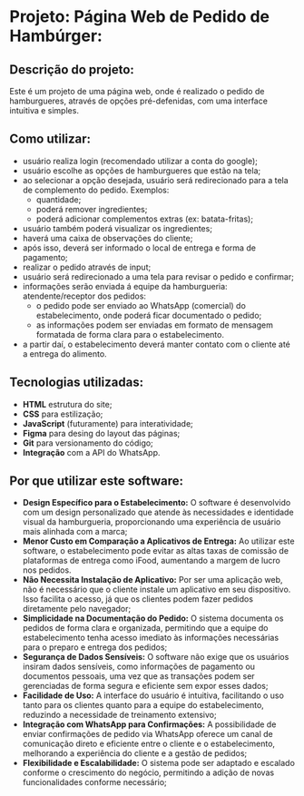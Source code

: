 # Projeto: Página Web de Pedido de Hambúrger:

## Descrição do projeto:

Este é um projeto de uma página web, onde é realizado o pedido de hamburgueres, através de opções pré-defenidas, com uma interface intuitiva e simples.

## Como utilizar:

- usuário realiza login (recomendado utilizar a conta do google);
- usuário escolhe as opções de hamburgueres que estão na tela;
- ao selecionar a opção desejada, usuário será redirecionado para a tela de complemento do pedido. Exemplos:
  - quantidade;
  - poderá remover ingredientes;
  - poderá adicionar complementos extras (ex: batata-fritas);
- usuário também poderá visualizar os ingredientes;
- haverá uma caixa de observações do cliente;
- após isso, deverá ser informado o local de entrega e forma de pagamento;
- realizar o pedido através de input;
- usuário será redirecionado a uma tela para revisar o pedido e confirmar;
- informações serão enviada á equipe da hamburgueria: atendente/receptor dos pedidos:
  - o pedido pode ser enviado ao WhatsApp (comercial) do estabelecimento, onde poderá ficar documentado o pedido;
  - as informações podem ser enviadas em formato de mensagem formatada de forma clara para o estabelecimento.
- a partir daí, o estabelecimento deverá manter contato com o cliente até a entrega do alimento.

## Tecnologias utilizadas:

- **HTML** estrutura do site;
- **CSS** para estilização;
- **JavaScript** (futuramente) para interatividade;
- **Figma** para desing do layout das páginas;
- **Git** para versionamento do código;
- **Integração** com a API do WhatsApp.

## Por que utilizar este software:

- **Design Específico para o Estabelecimento:** O software é desenvolvido com um design personalizado que atende às necessidades e identidade visual da hamburgueria, proporcionando uma experiência de usuário mais alinhada com a marca;
- **Menor Custo em Comparação a Aplicativos de Entrega:** Ao utilizar este software, o estabelecimento pode evitar as altas taxas de comissão de plataformas de entrega como iFood, aumentando a margem de lucro nos pedidos.
- **Não Necessita Instalação de Aplicativo:** Por ser uma aplicação web, não é necessário que o cliente instale um aplicativo em seu dispositivo. Isso facilita o acesso, já que os clientes podem fazer pedidos diretamente pelo navegador;
- **Simplicidade na Documentação do Pedido:** O sistema documenta os pedidos de forma clara e organizada, permitindo que a equipe do estabelecimento tenha acesso imediato às informações necessárias para o preparo e entrega dos pedidos;
- **Segurança de Dados Sensíveis:** O software não exige que os usuários insiram dados sensíveis, como informações de pagamento ou documentos pessoais, uma vez que as transações podem ser gerenciadas de forma segura e eficiente sem expor esses dados;
- **Facilidade de Uso:** A interface do usuário é intuitiva, facilitando o uso tanto para os clientes quanto para a equipe do estabelecimento, reduzindo a necessidade de treinamento extensivo;
- **Integração com WhatsApp para Confirmações:** A possibilidade de enviar confirmações de pedido via WhatsApp oferece um canal de comunicação direto e eficiente entre o cliente e o estabelecimento, melhorando a experiência do cliente e a gestão de pedidos;
- **Flexibilidade e Escalabilidade:** O sistema pode ser adaptado e escalado conforme o crescimento do negócio, permitindo a adição de novas funcionalidades conforme necessário;
